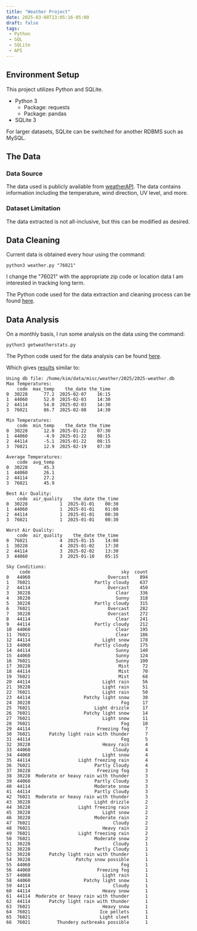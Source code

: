 ```yaml
---
title: "Weather Project"
date: 2025-03-08T13:05:16-05:00
draft: false
tags: 
 - Python
 - SQL
 - SQLite
 - API
---
```



## Environment Setup
This project utilizes Python and SQLite.

 - Python 3
   - Package: requests
   - Package: pandas
 - SQLite 3

For larger datasets, SQLite can be switched for another 
RDBMS such as MySQL.

## The Data
### Data Source
The data used is publicly available from 
[weatherAPI](https://www.weatherapi.com). The data contains 
information including the temperature, wind direction, UV 
level, and more.

### Dataset Limitation
The data extracted is not all-inclusive, but this can be 
modified as desired.

## Data Cleaning
Current data is obtained every hour using the command: 

```
python3 weather.py "76021"
```

I change the "76021" with the appropriate zip code or 
location data I am interested in tracking long term.

The Python code used for the data extraction and cleaning 
process can be found [here](../weather.py).

## Data Analysis
On a monthly basis, I run some analysis on the data using 
the command:

```
python3 getweatherstats.py
```

The Python code used for the data analysis can be found 
[here](../getweatherstats.py).

Which gives [results](../2.log) similar to:

```
Using db file: /home/kim/data/misc/weather/2025/2025-weather.db
Max Temperatures:
    code  max_temp    the_date the_time
0  30228      77.2  2025-02-07    16:15
1  44060      52.0  2025-02-03    14:30
2  44114      54.0  2025-02-03    14:30
3  76021      86.7  2025-02-08    14:30

Min Temperatures:
    code  min_temp    the_date the_time
0  30228      12.0  2025-01-22    07:30
1  44060      -4.9  2025-01-22    08:15
2  44114      -5.1  2025-01-22    08:15
3  76021      12.9  2025-02-19    07:30

Average Temperatures:
    code  avg_temp
0  30228      45.3
1  44060      26.1
2  44114      27.2
3  76021      45.9

Best Air Quality:
    code  air_quality    the_date the_time
0  30228            1  2025-01-01    00:30
1  44060            1  2025-01-01    01:00
2  44114            1  2025-01-01    00:30
3  76021            1  2025-01-01    00:30

Worst Air Quality:
    code  air_quality    the_date the_time
0  76021            4  2025-01-15    14:00
1  30228            4  2025-01-02    17:30
2  44114            3  2025-02-02    13:30
3  44060            3  2025-01-10    05:15

Sky Conditions:
     code                                  sky  count
0   44060                             Overcast    894
1   76021                        Partly cloudy    637
2   44114                             Overcast    450
3   30228                                Clear    336
4   30228                                Sunny    318
5   30228                        Partly cloudy    315
6   76021                             Overcast    282
7   30228                             Overcast    272
8   44114                                Clear    241
9   44114                        Partly cloudy    212
10  44060                                Clear    195
11  76021                                Clear    186
12  44114                           Light snow    178
13  44060                        Partly cloudy    175
14  44114                                Sunny    140
15  44060                                Sunny    124
16  76021                                Sunny    100
17  30228                                 Mist     72
18  44114                                 Mist     70
19  76021                                 Mist     68
20  44114                           Light rain     56
21  30228                           Light rain     51
22  76021                           Light rain     50
23  44114                    Patchy light snow     30
24  30228                                  Fog     17
25  76021                        Light drizzle     17
26  76021                    Patchy light snow     14
27  76021                           Light snow     11
28  76021                                  Fog     10
29  44114                         Freezing fog      7
30  76021       Patchy light rain with thunder      7
31  44114                                  Fog      5
32  30228                           Heavy rain      4
33  44060                               Cloudy      4
34  44060                           Light snow      4
35  44114                  Light freezing rain      4
36  76021                        Partly Cloudy      4
37  30228                         Freezing fog      3
38  30228  Moderate or heavy rain with thunder      3
39  44060                        Partly Cloudy      3
40  44114                        Moderate snow      3
41  44114                        Partly Cloudy      3
42  76021  Moderate or heavy rain with thunder      3
43  30228                        Light drizzle      2
44  30228                  Light freezing rain      2
45  30228                           Light snow      2
46  30228                        Moderate rain      2
47  76021                               Cloudy      2
48  76021                           Heavy rain      2
49  76021                  Light freezing rain      2
50  76021                        Moderate snow      2
51  30228                               Cloudy      1
52  30228                        Partly Cloudy      1
53  30228       Patchy light rain with thunder      1
54  30228                 Patchy snow possible      1
55  44060                                  Fog      1
56  44060                         Freezing fog      1
57  44060                           Light rain      1
58  44060                    Patchy light snow      1
59  44114                               Cloudy      1
60  44114                           Heavy snow      1
61  44114  Moderate or heavy rain with thunder      1
62  44114       Patchy light rain with thunder      1
63  76021                           Heavy snow      1
64  76021                          Ice pellets      1
65  76021                          Light sleet      1
66  76021          Thundery outbreaks possible      1
```